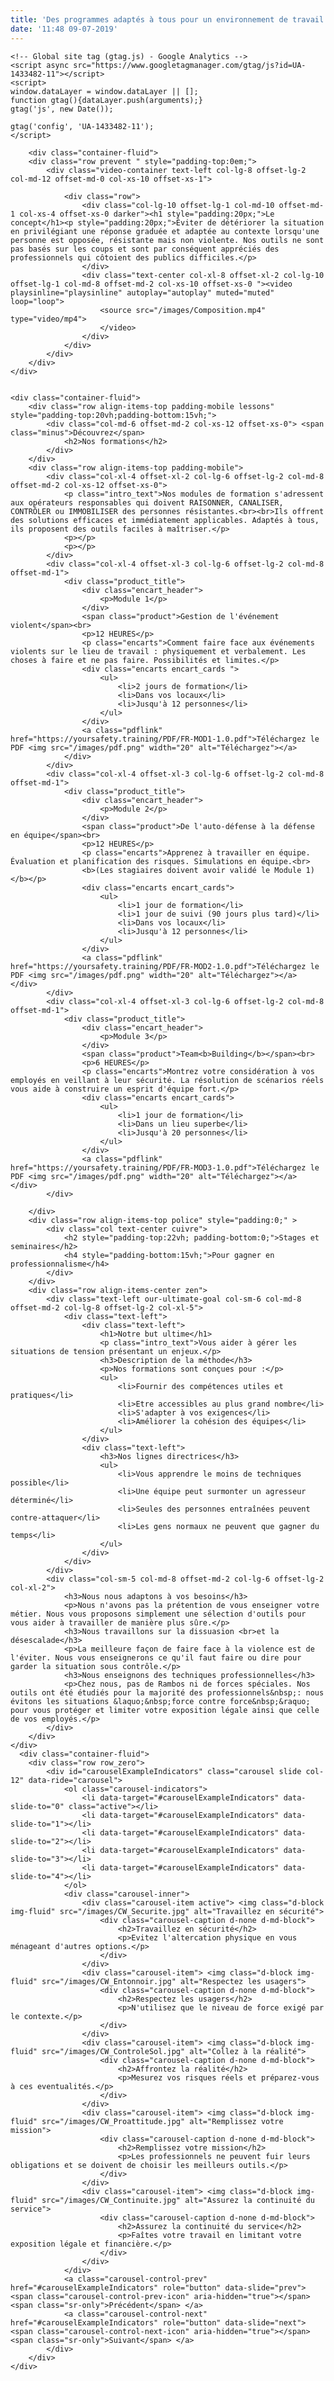 ```yaml
---
title: 'Des programmes adaptés à tous pour un environnement de travail plus sûr'
date: '11:48 09-07-2019'
---
```


<html lang="fr">

<head>
    <meta charset="utf-8">
    <meta http-equiv="X-UA-Compatible" content="IE=edge">
    <meta name="viewport" content="width=device-width, initial-scale=1, maximum-scale=1, user-scalable=no">
    <title>Your Safety Training - Formations pour travailler en sécurité hôpital 118 écoles police municipale pompiers infirmiers infirmières</title>
    <meta name="description" content="Nous nous concentrons sur la résolution des problèmes pour mettre en place des environnements de travail plus sûrs.">
    <meta name="" keywords="securité, formation, stage, cours, travail, violence, hôpital, école, auto-défense">
    <!-- Bootstrap -->
    <link rel="stylesheet" href="/scss/bootstrap-4.0.0.css">
    <link rel="stylesheet" href="/scss/bluecells.css">
    <link rel="stylesheet" href="https://use.typekit.net/rqs1uhe.css">
    <link rel="stylesheet" href="/scss/responsive.css">

    <!-- Global site tag (gtag.js) - Google Analytics -->
    <script async src="https://www.googletagmanager.com/gtag/js?id=UA-1433482-11"></script>
    <script>
    window.dataLayer = window.dataLayer || [];
    function gtag(){dataLayer.push(arguments);}
    gtag('js', new Date());

    gtag('config', 'UA-1433482-11');
    </script>

</head>

<body>
 
        <div class="container-fluid">
        <div class="row prevent " style="padding-top:0em;">
            <div class="video-container text-left col-lg-8 offset-lg-2 col-md-12 offset-md-0 col-xs-10 offset-xs-1">

				<div class="row">
                    <div class="col-lg-10 offset-lg-1 col-md-10 offset-md-1 col-xs-4 offset-xs-0 darker"><h1 style="padding:20px;">Le concept</h1><p style="padding:20px;">Éviter de détériorer la situation en privilégiant une réponse graduée et adaptée au contexte lorsqu'une personne est opposée, résistante mais non violente. Nos outils ne sont pas basés sur les coups et sont par conséquent appréciés des professionnels qui côtoient des publics difficiles.</p>
                    </div>
                    <div class="text-center col-xl-8 offset-xl-2 col-lg-10 offset-lg-1 col-md-8 offset-md-2 col-xs-10 offset-xs-0 "><video playsinline="playsinline" autoplay="autoplay" muted="muted" loop="loop">
                        <source src="/images/Composition.mp4" type="video/mp4">
                        </video>
                    </div>
                </div>
            </div>
        </div>
    </div>


    <div class="container-fluid">
        <div class="row align-items-top padding-mobile lessons" style="padding-top:20vh;padding-bottom:15vh;">
            <div class="col-md-6 offset-md-2 col-xs-12 offset-xs-0"> <span class="minus">Découvrez</span>
                <h2>Nos formations</h2>
            </div>
        </div>
        <div class="row align-items-top padding-mobile">
            <div class="col-xl-4 offset-xl-2 col-lg-6 offset-lg-2 col-md-8 offset-md-2 col-xs-12 offset-xs-0">
                <p class="intro_text">Nos modules de formation s'adressent aux opérateurs responsables qui doivent RAISONNER, CANALISER, CONTRÔLER ou IMMOBILISER des personnes résistantes.<br><br>Ils offrent des solutions efficaces et immédiatement applicables. Adaptés à tous, ils proposent des outils faciles à maîtriser.</p>
                <p></p>
                <p></p>
            </div>
            <div class="col-xl-4 offset-xl-3 col-lg-6 offset-lg-2 col-md-8 offset-md-1">
                <div class="product_title">
                    <div class="encart_header">
                        <p>Module 1</p>
                    </div>
                    <span class="product">Gestion de l'événement violent</span><br>
                    <p>12 HEURES</p>
                    <p class="encarts">Comment faire face aux événements violents sur le lieu de travail : physiquement et verbalement. Les choses à faire et ne pas faire. Possibilités et limites.</p>
                    <div class="encarts encart_cards ">
                        <ul>
                            <li>2 jours de formation</li>
                            <li>Dans vos locaux</li>
                            <li>Jusqu'à 12 personnes</li>
                        </ul>
                    </div>
                    <a class="pdflink" href="https://yoursafety.training/PDF/FR-MOD1-1.0.pdf">Téléchargez le PDF <img src="/images/pdf.png" width="20" alt="Téléchargez"></a>
                </div>
            </div>
            <div class="col-xl-4 offset-xl-3 col-lg-6 offset-lg-2 col-md-8 offset-md-1">
                <div class="product_title">
                    <div class="encart_header">
                        <p>Module 2</p>
                    </div>
                    <span class="product">De l'auto-défense à la défense en équipe</span><br>
                    <p>12 HEURES</p>
                    <p class="encarts">Apprenez à travailler en équipe. Évaluation et planification des risques. Simulations en équipe.<br>
					<b>(Les stagiaires doivent avoir validé le Module 1)</b></p>
                    <div class="encarts encart_cards">
                        <ul>
                            <li>1 jour de formation</li>
                            <li>1 jour de suivi (90 jours plus tard)</li>
                            <li>Dans vos locaux</li>
                            <li>Jusqu'à 12 personnes</li>
                        </ul>
                    </div>
                    <a class="pdflink" href="https://yoursafety.training/PDF/FR-MOD2-1.0.pdf">Téléchargez le PDF <img src="/images/pdf.png" width="20" alt="Téléchargez"></a> </div>
            </div>
            <div class="col-xl-4 offset-xl-3 col-lg-6 offset-lg-2 col-md-8 offset-md-1">
                <div class="product_title">
                    <div class="encart_header">
                        <p>Module 3</p>
                    </div>
                    <span class="product">Team<b>Building</b></span><br>
                    <p>6 HEURES</p>
                    <p class="encarts">Montrez votre considération à vos employés en veillant à leur sécurité. La résolution de scénarios réels vous aide à construire un esprit d'équipe fort.</p>
                    <div class="encarts encart_cards">
                        <ul>
                            <li>1 jour de formation</li>
                            <li>Dans un lieu superbe</li>
                            <li>Jusqu'à 20 personnes</li>
                        </ul>
                    </div>
                    <a class="pdflink" href="https://yoursafety.training/PDF/FR-MOD3-1.0.pdf">Téléchargez le PDF <img src="/images/pdf.png" width="20" alt="Téléchargez"></a> </div>
            </div>

        </div>
        <div class="row align-items-top police" style="padding:0;" >
            <div class="col text-center cuivre">
                <h2 style="padding-top:22vh; padding-bottom:0;">Stages et seminaires</h2>
                <h4 style="padding-bottom:15vh;">Pour gagner en professionnalisme</h4>
            </div>
        </div>
        <div class="row align-items-center zen">
            <div class="text-left our-ultimate-goal col-sm-6 col-md-8 offset-md-2 col-lg-8 offset-lg-2 col-xl-5">
                <div class="text-left">
                    <div class="text-left">
                        <h1>Notre but ultime</h1>
                        <p class="intro_text">Vous aider à gérer les situations de tension présentant un enjeux.</p>
						<h3>Description de la méthode</h3>
                        <p>Nos formations sont conçues pour :</p>
                        <ul>
                            <li>Fournir des compétences utiles et pratiques</li>
                            <li>Etre accessibles au plus grand nombre</li>
                            <li>S'adapter à vos exigences</li>
                            <li>Améliorer la cohésion des équipes</li>
                        </ul>
                    </div>
                    <div class="text-left">
                        <h3>Nos lignes directrices</h3>
                        <ul>
                            <li>Vous apprendre le moins de techniques possible</li>
                            <li>Une équipe peut surmonter un agresseur déterminé</li>
                            <li>Seules des personnes entraînées peuvent contre-attaquer</li>
                            <li>Les gens normaux ne peuvent que gagner du temps</li>
                        </ul>
                    </div>
                </div>
            </div>
            <div class="col-sm-5 col-md-8 offset-md-2 col-lg-6 offset-lg-2 col-xl-2">
                <h3>Nous nous adaptons à vos besoins</h3>
                <p>Nous n'avons pas la prétention de vous enseigner votre métier. Nous vous proposons simplement une sélection d'outils pour vous aider à travailler de manière plus sûre.</p>
                <h3>Nous travaillons sur la dissuasion <br>et la désescalade</h3>
                <p>La meilleure façon de faire face à la violence est de l'éviter. Nous vous enseignerons ce qu'il faut faire ou dire pour garder la situation sous contrôle.</p>
                <h3>Nous enseignons des techniques professionnelles</h3>
                <p>Chez nous, pas de Rambos ni de forces spéciales. Nos outils ont été étudiés pour la majorité des professionnels&nbsp;: nous évitons les situations &laquo;&nbsp;force contre force&nbsp;&raquo; pour vous protéger et limiter votre exposition légale ainsi que celle de vos employés.</p>
            </div>
        </div>
    </div>
      <div class="container-fluid">
        <div class="row row_zero">
            <div id="carouselExampleIndicators" class="carousel slide col-12" data-ride="carousel">
                <ol class="carousel-indicators">
                    <li data-target="#carouselExampleIndicators" data-slide-to="0" class="active"></li>
                    <li data-target="#carouselExampleIndicators" data-slide-to="1"></li>
                    <li data-target="#carouselExampleIndicators" data-slide-to="2"></li>
                    <li data-target="#carouselExampleIndicators" data-slide-to="3"></li>
                    <li data-target="#carouselExampleIndicators" data-slide-to="4"></li>
                </ol>
                <div class="carousel-inner">
                    <div class="carousel-item active"> <img class="d-block img-fluid" src="/images/CW_Securite.jpg" alt="Travaillez en sécurité">
                        <div class="carousel-caption d-none d-md-block">
                            <h2>Travaillez en sécurité</h2>
                            <p>Evitez l'altercation physique en vous ménageant d'autres options.</p>
                        </div>
                    </div>
                    <div class="carousel-item"> <img class="d-block img-fluid" src="/images/CW_Entonnoir.jpg" alt="Respectez les usagers">
                        <div class="carousel-caption d-none d-md-block">
                            <h2>Respectez les usagers</h2>
                            <p>N'utilisez que le niveau de force exigé par le contexte.</p>
                        </div>
                    </div>
                    <div class="carousel-item"> <img class="d-block img-fluid" src="/images/CW_ControleSol.jpg" alt="Collez à la réalité">
                        <div class="carousel-caption d-none d-md-block">
                            <h2>Affrontez la réalité</h2>
                            <p>Mesurez vos risques réels et préparez-vous à ces eventualités.</p>
                        </div>
                    </div>
                    <div class="carousel-item"> <img class="d-block img-fluid" src="/images/CW_Proattitude.jpg" alt="Remplissez votre mission">
                        <div class="carousel-caption d-none d-md-block">
                            <h2>Remplissez votre mission</h2>
                            <p>Les professionnels ne peuvent fuir leurs obligations et se doivent de choisir les meilleurs outils.</p>
                        </div>
                    </div>
                    <div class="carousel-item"> <img class="d-block img-fluid" src="/images/CW_Continuite.jpg" alt="Assurez la continuité du service">
                        <div class="carousel-caption d-none d-md-block">
                            <h2>Assurez la continuité du service</h2>
                            <p>Faîtes votre travail en limitant votre exposition légale et financière.</p>
                        </div>
                    </div>
                </div>
                <a class="carousel-control-prev" href="#carouselExampleIndicators" role="button" data-slide="prev"> <span class="carousel-control-prev-icon" aria-hidden="true"></span> <span class="sr-only">Précédent</span> </a>
                <a class="carousel-control-next" href="#carouselExampleIndicators" role="button" data-slide="next"> <span class="carousel-control-next-icon" aria-hidden="true"></span> <span class="sr-only">Suivant</span> </a>
            </div>
        </div>
    </div>

</body>
<!-- jQuery (necessary for Bootstrap's JavaScript plugins) -->
<script src="../js/jquery-3.2.1.min.js"></script>

<!-- Video background) -->
<script src="../js/video.js"></script>
<!-- Include all compiled plugins (below), or include individual files as needed -->
<script src="../js/popper.min.js"></script>
<script src="../js/bootstrap-4.0.0.js"></script>

</html>
